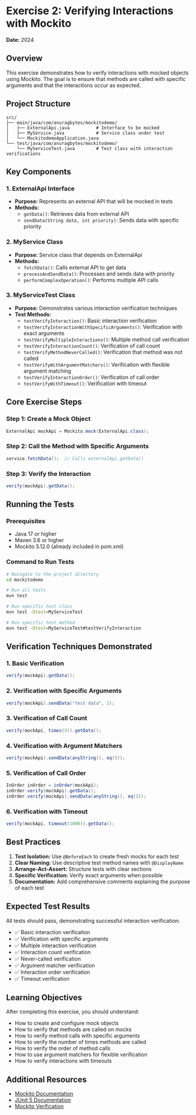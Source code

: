 # Exercise 2: Verifying Interactions with Mockito

**Date:** 2024

## Overview

This exercise demonstrates how to verify interactions with mocked objects using Mockito. The goal is to ensure that methods are called with specific arguments and that the interactions occur as expected.

## Project Structure

```
src/
├── main/java/com/anuragbytes/mockitodemo/
│   ├── ExternalApi.java          # Interface to be mocked
│   ├── MyService.java            # Service class under test
│   └── MockitodemoApplication.java
└── test/java/com/anuragbytes/mockitodemo/
    └── MyServiceTest.java        # Test class with interaction verifications
```

## Key Components

### 1. ExternalApi Interface
- **Purpose:** Represents an external API that will be mocked in tests
- **Methods:**
  - `getData()`: Retrieves data from external API
  - `sendData(String data, int priority)`: Sends data with specific priority

### 2. MyService Class
- **Purpose:** Service class that depends on ExternalApi
- **Methods:**
  - `fetchData()`: Calls external API to get data
  - `processAndSendData()`: Processes and sends data with priority
  - `performComplexOperation()`: Performs multiple API calls

### 3. MyServiceTest Class
- **Purpose:** Demonstrates various interaction verification techniques
- **Test Methods:**
  - `testVerifyInteraction()`: Basic interaction verification
  - `testVerifyInteractionWithSpecificArguments()`: Verification with exact arguments
  - `testVerifyMultipleInteractions()`: Multiple method call verification
  - `testVerifyInteractionCount()`: Verification of call count
  - `testVerifyMethodNeverCalled()`: Verification that method was not called
  - `testVerifyWithArgumentMatchers()`: Verification with flexible argument matching
  - `testVerifyInteractionOrder()`: Verification of call order
  - `testVerifyWithTimeout()`: Verification with timeout

## Core Exercise Steps

### Step 1: Create a Mock Object
```java
ExternalApi mockApi = Mockito.mock(ExternalApi.class);
```

### Step 2: Call the Method with Specific Arguments
```java
service.fetchData();  // Calls externalApi.getData()
```

### Step 3: Verify the Interaction
```java
verify(mockApi).getData();
```

## Running the Tests

### Prerequisites
- Java 17 or higher
- Maven 3.6 or higher
- Mockito 5.12.0 (already included in pom.xml)

### Command to Run Tests
```bash
# Navigate to the project directory
cd mockitodemo

# Run all tests
mvn test

# Run specific test class
mvn test -Dtest=MyServiceTest

# Run specific test method
mvn test -Dtest=MyServiceTest#testVerifyInteraction
```

## Verification Techniques Demonstrated

### 1. Basic Verification
```java
verify(mockApi).getData();
```

### 2. Verification with Specific Arguments
```java
verify(mockApi).sendData("test data", 1);
```

### 3. Verification of Call Count
```java
verify(mockApi, times(3)).getData();
```

### 4. Verification with Argument Matchers
```java
verify(mockApi).sendData(anyString(), eq(5));
```

### 5. Verification of Call Order
```java
InOrder inOrder = inOrder(mockApi);
inOrder.verify(mockApi).getData();
inOrder.verify(mockApi).sendData(anyString(), eq(1));
```

### 6. Verification with Timeout
```java
verify(mockApi, timeout(1000)).getData();
```

## Best Practices

1. **Test Isolation:** Use `@BeforeEach` to create fresh mocks for each test
2. **Clear Naming:** Use descriptive test method names with `@DisplayName`
3. **Arrange-Act-Assert:** Structure tests with clear sections
4. **Specific Verification:** Verify exact arguments when possible
5. **Documentation:** Add comprehensive comments explaining the purpose of each test

## Expected Test Results

All tests should pass, demonstrating successful interaction verification:
- ✅ Basic interaction verification
- ✅ Verification with specific arguments
- ✅ Multiple interaction verification
- ✅ Interaction count verification
- ✅ Never-called verification
- ✅ Argument matcher verification
- ✅ Interaction order verification
- ✅ Timeout verification

## Learning Objectives

After completing this exercise, you should understand:
- How to create and configure mock objects
- How to verify that methods are called on mocks
- How to verify method calls with specific arguments
- How to verify the number of times methods are called
- How to verify the order of method calls
- How to use argument matchers for flexible verification
- How to verify interactions with timeouts

## Additional Resources

- [Mockito Documentation](https://javadoc.io/doc/org.mockito/mockito-core/latest/org/mockito/Mockito.html)
- [JUnit 5 Documentation](https://junit.org/junit5/docs/current/user-guide/)
- [Mockito Verification](https://javadoc.io/doc/org.mockito/mockito-core/latest/org/mockito/Mockito.html#verification) 